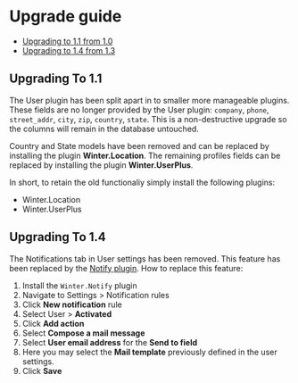 # Upgrade guide

- [Upgrading to 1.1 from 1.0](#upgrade-1.1)
- [Upgrading to 1.4 from 1.3](#upgrade-1.4)

<a name="upgrade-1.1"></a>
## Upgrading To 1.1

The User plugin has been split apart in to smaller more manageable plugins. These fields are no longer provided by the User plugin: `company`, `phone`, `street_addr`, `city`, `zip`, `country`, `state`. This is a non-destructive upgrade so the columns will remain in the database untouched.

Country and State models have been removed and can be replaced by installing the plugin **Winter.Location**. The remaining profiles fields can be replaced by installing the plugin **Winter.UserPlus**.

In short, to retain the old functionaliy simply install the following plugins:

- Winter.Location
- Winter.UserPlus

<a name="upgrade-1.4"></a>
## Upgrading To 1.4

The Notifications tab in User settings has been removed. This feature has been replaced by the [Notify plugin](https://github.com/wintercms/wn-notify-plugin). How to replace this feature:

1. Install the `Winter.Notify` plugin
1. Navigate to Settings > Notification rules
1. Click **New notification** rule
1. Select User > **Activated**
1. Click **Add action**
1. Select **Compose a mail message**
1. Select **User email address** for the **Send to field**
1. Here you may select the **Mail template** previously defined in the user settings.
1. Click **Save**
